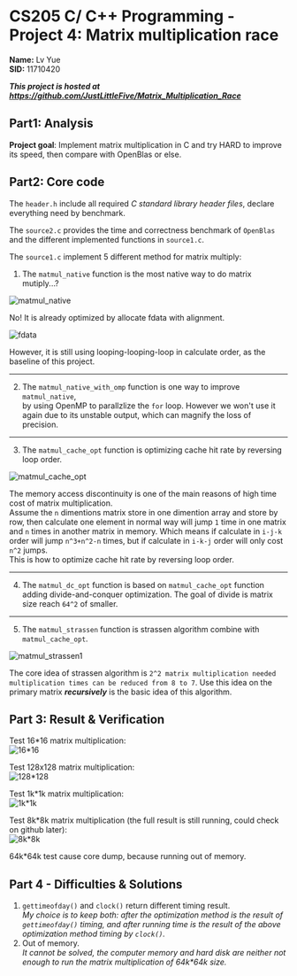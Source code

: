 # CS205 C/ C++ Programming - Project 4: Matrix multiplication race

**Name:** Lv Yue  
**SID:** 11710420

***This project is hosted at <https://github.com/JustLittleFive/Matrix_Multiplication_Race>***  

## Part1: Analysis  

**Project goal**:  Implement matrix multiplication in C and try HARD to improve its speed, then compare with OpenBlas or else.  

## Part2: Core code

The ```header.h``` include all required *C standard library header files*, declare everything need by benchmark.

The ```source2.c``` provides the time and correctness benchmark of ```OpenBlas``` and the different implemented functions in ```source1.c```.  

The ```source1.c``` implement 5 different method for matrix multiply:  

1. The ```matmul_native``` function is the most native way to do matrix mutiply...?  

![matmul_native](matmul_native.JPG)  

No! It is already optimized by allocate fdata with alignment.  

![fdata](fdata.JPG)  

However, it is still using looping-looping-loop in calculate order, as the baseline of this project.  
  
---------------------------

2. The ```matmul_native_with_omp``` function is one way to improve ```matmul_native```,  
by using OpenMP to parallzlize the ```for``` loop.
However we won't use it again due to its unstable output, which can magnify the loss of precision.  

---------------------------

3. The ```matmul_cache_opt``` function is optimizing cache hit rate by reversing loop order.

![matmul_cache_opt](matmul_cache_opt.JPG)

The memory access discontinuity is one of the main reasons of high time cost of matrix multiplication.  
Assume the ```n``` dimentions matrix store in one dimention array and store by row, then calculate one element in normal way will jump ```1``` time in one matrix and ```n``` times in another matrix in memory. Which means if calculate in ```i-j-k``` order will jump ```n^3+n^2-n``` times, but if calculate in ```i-k-j``` order will only cost ```n^2``` jumps.  
This is how to optimize cache hit rate by reversing loop order.  

---------------------------

4. The ```matmul_dc_opt``` function is based on ```matmul_cache_opt``` function adding divide-and-conquer optimization.
The goal of divide is matrix size reach ```64^2``` of smaller.  

---------------------------

5. The ```matmul_strassen``` function is strassen algorithm combine with ```matmul_cache_opt```.  

![matmul_strassen1](matmul_strassen1.JPG)  

The core idea of strassen algorithm is ```2^2 matrix multiplication needed multiplication times can be reduced from 8 to 7```. Use this idea on the primary matrix ***recursively*** is the basic idea of this algorithm.

## Part 3: Result & Verification

Test 16*16 matrix multiplication:  
![16*16](16.JPG)  

Test 128x128 matrix multiplication:  
![128*128](128.JPG)  

Test 1k*1k matrix multiplication:  
![1k*1k](1k.JPG)  

Test 8k*8k matrix multiplication (the full result is still running, could check on github later):  
![8k*8k](8k.JPG)  

64k*64k test cause core dump, because running out of memory.

## Part 4 - Difficulties & Solutions

1. ```gettimeofday()``` and ```clock()``` return different timing result.  
*My choice is to keep both: after the optimization method is the result of ```gettimeofday()``` timing, and after running time is the result of the above optimization method timing by ```clock()```.*
2. Out of memory.  
 *It cannot be solved, the computer memory and hard disk are neither not enough to run the matrix multiplication of 64k\*64k size.*
